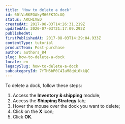 ```yaml
---
title: 'How to delete a dock'
id: 60lVaRKEGAkyM66EKIOcUQ
status: ARCHIVED
createdAt: 2017-08-03T14:26:31.219Z
updatedAt: 2020-07-03T21:17:09.292Z
publishedAt: 
firstPublishedAt: 2017-08-03T14:29:04.933Z
contentType: tutorial
productTeam: Post-purchase
author: authors_84
slug: how-to-delete-a-dock
locale: en
legacySlug: how-to-delete-a-dock
subcategoryId: 7fTH6bP0C4IaM8qWi0kkQC
---
```


To delete a dock, follow these steps:

1. Access the **Inventory & shipping** module;
2. Access the **Shipping Strategy** tab;
3. Hover the mouse over the dock you want to delete;
4. Click on the **X** icon;
5. Click **OK**.
